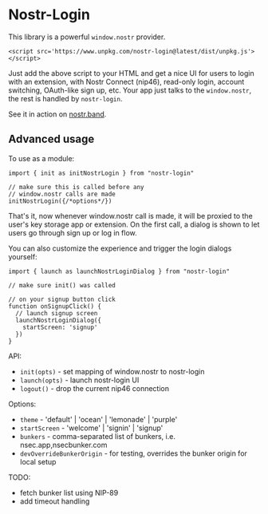 Nostr-Login
===========

This library is a powerful `window.nostr` provider.

```
<script src='https://www.unpkg.com/nostr-login@latest/dist/unpkg.js'></script>
```

Just add the above script to your HTML and 
get a nice UI for users to login with an extension, with Nostr Connect (nip46), read-only login,
account switching, OAuth-like sign up, etc. Your app just talks to the `window.nostr`, the
rest is handled by `nostr-login`.

See it in action on [nostr.band](https://nostr.band).

## Advanced usage

To use as a module:

```
import { init as initNostrLogin } from "nostr-login"

// make sure this is called before any
// window.nostr calls are made
initNostrLogin({/*options*/})

```

That's it, now whenever window.nostr call is made, it will be proxied
to the user's key storage app or extension. On the first call, a dialog is shown to
let users go through sign up or log in flow.

You can also customize the experience and trigger the login dialogs 
yourself:

```
import { launch as launchNostrLoginDialog } from "nostr-login"

// make sure init() was called 

// on your signup button click
function onSignupClick() {
  // launch signup screen
  launchNostrLoginDialog({
    startScreen: 'signup'
  })
}
```

API:
- `init(opts)` - set mapping of window.nostr to nostr-login
- `launch(opts)` - launch nostr-login UI
- `logout()` - drop the current nip46 connection 

Options:
- `theme` - 'default' | 'ocean' | 'lemonade' | 'purple' 
- `startScreen` - 'welcome' | 'signin' | 'signup'
- `bunkers` - comma-separated list of bunkers, i.e. nsec.app,nsecbunker.com
- `devOverrideBunkerOrigin` - for testing, overrides the bunker origin for local setup

TODO:
- fetch bunker list using NIP-89
- add timeout handling
